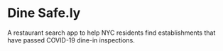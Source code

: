 # Dine Safe.ly

A restaurant search app to help NYC residents find establishments that have passed COVID-19 dine-in inspections.



